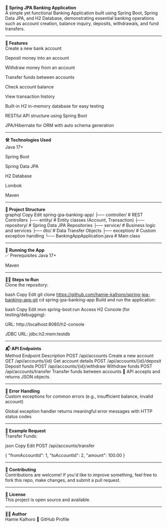 **🏦 Spring JPA Banking Application**<br>
A simple yet functional Banking Application built using Spring Boot, Spring Data JPA, and H2 Database, demonstrating essential banking operations such as account creation, balance inquiry, deposits, withdrawals, and fund transfers.

---

**🚀 Features**<br>
Create a new bank account

Deposit money into an account

Withdraw money from an account

Transfer funds between accounts

Check account balance

View transaction history

Built-in H2 in-memory database for easy testing

RESTful API structure using Spring Boot

JPA/Hibernate for ORM with auto schema generation

---

**🛠️ Technologies Used**<br>
Java 17+

Spring Boot

Spring Data JPA

H2 Database

Lombok

Maven

---

**📂 Project Structure**<br>
graphql
Copy
Edit
spring-jpa-banking-app/
├── controller/         # REST Controllers
├── entity/             # Entity classes (Account, Transaction)
├── repository/         # Spring Data JPA Repositories
├── service/            # Business logic and services
├── dto/                # Data Transfer Objects
├── exception/          # Custom exception handling
└── BankingAppApplication.java # Main class

---

**🧪 Running the App**<br>
✅ Prerequisites
Java 17+

Maven

---

**🏃‍♂️ Steps to Run**<br>
Clone the repository:

bash
Copy
Edit
git clone https://github.com/hamie-kalhoro/spring-jpa-banking-app.git
cd spring-jpa-banking-app
Build and run the application:

bash
Copy
Edit
mvn spring-boot:run
Access H2 Console (for testing/debugging):

URL: http://localhost:8080/h2-console

JDBC URL: jdbc:h2:mem:testdb

---

**📬 API Endpoints**<br>
Method	Endpoint	Description
POST	/api/accounts	Create a new account
GET	/api/accounts/{id}	Get account details
POST	/api/accounts/{id}/deposit	Deposit funds
POST	/api/accounts/{id}/withdraw	Withdraw funds
POST	/api/accounts/transfer	Transfer funds between accounts
📌 API accepts and returns JSON objects.

---

**🔐 Error Handling**<br>
Custom exceptions for common errors (e.g., insufficient balance, invalid account)

Global exception handler returns meaningful error messages with HTTP status codes

---

**📸 Example Request**<br>
Transfer Funds:

json
Copy
Edit
POST /api/accounts/transfer

{
  "fromAccountId": 1,
  "toAccountId": 2,
  "amount": 100.00
}

---

**🤝 Contributing**<br>
Contributions are welcome! If you'd like to improve something, feel free to fork this repo, make changes, and submit a pull request.

---

**📄 License**<br>
This project is open source and available.

---

**👨‍💻 Author**<br>
Hamie Kalhoro
🔗 GitHub Profile
